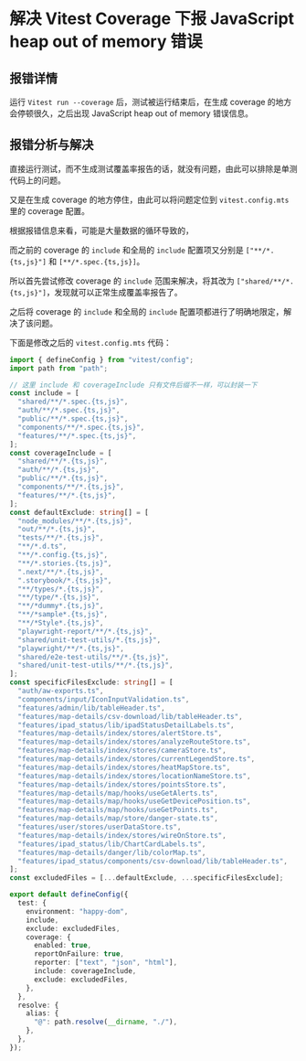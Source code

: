 # 解决 Vitest Coverage 下报 JavaScript heap out of memory 错误

## 报错详情

运行 `Vitest run --coverage` 后，测试被运行结束后，在生成 coverage 的地方会停顿很久，之后出现 JavaScript heap out of memory 错误信息。

## 报错分析与解决

直接运行测试，而不生成测试覆盖率报告的话，就没有问题，由此可以排除是单测代码上的问题。

又是在生成 coverage 的地方停住，由此可以将问题定位到 `vitest.config.mts` 里的 coverage 配置。

根据报错信息来看，可能是大量数据的循环导致的，

而之前的 coverage 的 `include` 和全局的 `include` 配置项又分别是 `["**/*.{ts,js}"]` 和 `[**/*.spec.{ts,js}]`。

所以首先尝试修改 coverage 的 `include` 范围来解决，将其改为 `["shared/**/*.{ts,js}"]`，发现就可以正常生成覆盖率报告了。

之后将 coverage 的 `include` 和全局的 `include` 配置项都进行了明确地限定，解决了该问题。

下面是修改之后的 `vitest.config.mts` 代码：

```ts title="vitest.config.mts"
import { defineConfig } from "vitest/config";
import path from "path";

// 这里 include 和 coverageInclude 只有文件后缀不一样，可以封装一下
const include = [
  "shared/**/*.spec.{ts,js}",
  "auth/**/*.spec.{ts,js}",
  "public/**/*.spec.{ts,js}",
  "components/**/*.spec.{ts,js}",
  "features/**/*.spec.{ts,js}",
];
const coverageInclude = [
  "shared/**/*.{ts,js}",
  "auth/**/*.{ts,js}",
  "public/**/*.{ts,js}",
  "components/**/*.{ts,js}",
  "features/**/*.{ts,js}",
];
const defaultExclude: string[] = [
  "node_modules/**/*.{ts,js}",
  "out/**/*.{ts,js}",
  "tests/**/*.{ts,js}",
  "**/*.d.ts",
  "**/*.config.{ts,js}",
  "**/*.stories.{ts,js}",
  ".next/**/*.{ts,js}",
  ".storybook/*.{ts,js}",
  "**/types/*.{ts,js}",
  "**/type/*.{ts,js}",
  "**/*dummy*.{ts,js}",
  "**/*sample*.{ts,js}",
  "**/*Style*.{ts,js}",
  "playwright-report/**/*.{ts,js}",
  "shared/unit-test-utils/*.{ts,js}",
  "playwright/**/*.{ts,js}",
  "shared/e2e-test-utils/**/*.{ts,js}",
  "shared/unit-test-utils/**/*.{ts,js}",
];
const specificFilesExclude: string[] = [
  "auth/aw-exports.ts",
  "components/input/IconInputValidation.ts",
  "features/admin/lib/tableHeader.ts",
  "features/map-details/csv-download/lib/tableHeader.ts",
  "features/ipad_status/lib/ipadStatusDetailLabels.ts",
  "features/map-details/index/stores/alertStore.ts",
  "features/map-details/index/stores/analyzeRouteStore.ts",
  "features/map-details/index/stores/cameraStore.ts",
  "features/map-details/index/stores/currentLegendStore.ts",
  "features/map-details/index/stores/heatMapStore.ts",
  "features/map-details/index/stores/locationNameStore.ts",
  "features/map-details/index/stores/pointsStore.ts",
  "features/map-details/map/hooks/useGetAlerts.ts",
  "features/map-details/map/hooks/useGetDevicePosition.ts",
  "features/map-details/map/hooks/useGetPoints.ts",
  "features/map-details/map/store/danger-state.ts",
  "features/user/stores/userDataStore.ts",
  "features/map-details/index/stores/wireOnStore.ts",
  "features/ipad_status/lib/ChartCardLabels.ts",
  "features/map-details/danger/lib/colorMap.ts",
  "features/ipad_status/components/csv-download/lib/tableHeader.ts",
];
const excludedFiles = [...defaultExclude, ...specificFilesExclude];

export default defineConfig({
  test: {
    environment: "happy-dom",
    include,
    exclude: excludedFiles,
    coverage: {
      enabled: true,
      reportOnFailure: true,
      reporter: ["text", "json", "html"],
      include: coverageInclude,
      exclude: excludedFiles,
    },
  },
  resolve: {
    alias: {
      "@": path.resolve(__dirname, "./"),
    },
  },
});
```
